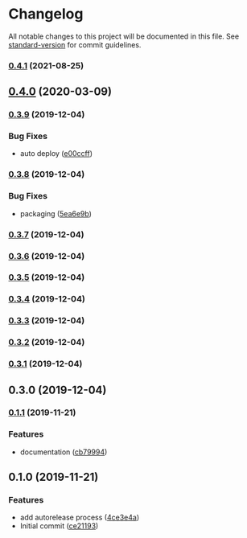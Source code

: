 # Changelog

All notable changes to this project will be documented in this file. See [standard-version](https://github.com/conventional-changelog/standard-version) for commit guidelines.

### [0.4.1](https://github.com/brettswift/cdk-git-config/compare/v0.4.0...v0.4.1) (2021-08-25)

## [0.4.0](https://github.com/brettswift/cdk-git-config/compare/v0.3.9...v0.4.0) (2020-03-09)

### [0.3.9](https://github.com/brettswift/cdk-git-config/compare/v0.3.8...v0.3.9) (2019-12-04)


### Bug Fixes

* auto deploy ([e00ccff](https://github.com/brettswift/cdk-git-config/commit/e00ccff7622a11ebc0b2b0879755df6131aeb270))

### [0.3.8](https://github.com/brettswift/cdk-git-config/compare/v0.3.7...v0.3.8) (2019-12-04)


### Bug Fixes

* packaging ([5ea6e9b](https://github.com/brettswift/cdk-git-config/commit/5ea6e9b4930ad85f73bea95b0aec3b85fac72c8c))

### [0.3.7](https://github.com/brettswift/cdk-git-config/compare/v0.3.6...v0.3.7) (2019-12-04)

### [0.3.6](https://github.com/brettswift/cdk-git-config/compare/v0.3.5...v0.3.6) (2019-12-04)

### [0.3.5](https://github.com/brettswift/cdk-git-config/compare/v0.3.4...v0.3.5) (2019-12-04)

### [0.3.4](https://github.com/brettswift/cdk-git-config/compare/v0.3.3...v0.3.4) (2019-12-04)

### [0.3.3](https://github.com/brettswift/cdk-git-config/compare/v0.3.2...v0.3.3) (2019-12-04)

### [0.3.2](https://github.com/brettswift/cdk-git-config/compare/v0.3.1...v0.3.2) (2019-12-04)

### [0.3.1](https://github.com/brettswift/cdk-git-config/compare/v0.3.0...v0.3.1) (2019-12-04)

## 0.3.0 (2019-12-04)

### [0.1.1](https://github.com/brettswift/cdk-git-config/compare/v0.1.0...v0.1.1) (2019-11-21)


### Features

* documentation ([cb79994](https://github.com/brettswift/cdk-git-config/commit/cb79994323ac28cc589b41bbed12986f699ed9ac))

## 0.1.0 (2019-11-21)


### Features

* add autorelease process ([4ce3e4a](https://github.com/brettswift/cdk-git-config/commit/4ce3e4a484ead80fd4a4e2e84b580f9a8f27557a))
* Initial commit ([ce21193](https://github.com/brettswift/cdk-git-config/commit/ce21193be1b596b883bf514db0f27d5ee4558960))
